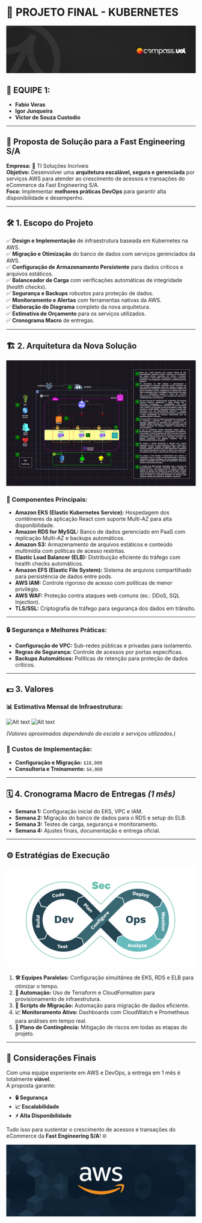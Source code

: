# 🚀 **PROJETO FINAL - KUBERNETES**
![Alt text](Images/CompassUOL.jpeg)
## 👥 **EQUIPE 1:**
- **Fabio Veras**  
- **Igor Junqueira**  
- **Victor de Souza Custodio**  

---

## 🎯 **Proposta de Solução para a Fast Engineering S/A**
**Empresa:** 🏢 TI Soluções Incríveis  
**Objetivo:** Desenvolver uma **arquitetura escalável, segura e gerenciada** por serviços AWS para atender ao crescimento de acessos e transações do eCommerce da Fast Engineering S/A.  
**Foco:** Implementar **melhores práticas DevOps** para garantir alta disponibilidade e desempenho.

---

## 🛠️ **1. Escopo do Projeto**

✅ **Design e Implementação** de infraestrutura baseada em Kubernetes na AWS.  
✅ **Migração e Otimização** do banco de dados com serviços gerenciados da AWS.  
✅ **Configuração de Armazenamento Persistente** para dados críticos e arquivos estáticos.  
✅ **Balanceador de Carga** com verificações automáticas de integridade (*health checks*).  
✅ **Segurança e Backups** robustos para proteção de dados.  
✅ **Monitoramento e Alertas** com ferramentas nativas da AWS.  
✅ **Elaboração do Diagrama** completo da nova arquitetura.  
✅ **Estimativa de Orçamento** para os serviços utilizados.  
✅ **Cronograma Macro** de entregas.

---

## 🏗️ **2. Arquitetura da Nova Solução**
![Alt text](Images/ArquiteturaProposta.png)
### **🔑 Componentes Principais:**
- **Amazon EKS (Elastic Kubernetes Service):** Hospedagem dos contêineres da aplicação React com suporte Multi-AZ para alta disponibilidade.  
- **Amazon RDS for MySQL:** Banco de dados gerenciado em PaaS com replicação Multi-AZ e backups automáticos.  
- **Amazon S3:** Armazenamento de arquivos estáticos e conteúdo multimídia com políticas de acesso restritas.  
- **Elastic Load Balancer (ELB):** Distribuição eficiente do tráfego com health checks automáticos.  
- **Amazon EFS (Elastic File System):** Sistema de arquivos compartilhado para persistência de dados entre pods.  
- **AWS IAM:** Controle rigoroso de acesso com políticas de menor privilégio.  
- **AWS WAF:** Proteção contra ataques web comuns (ex.: DDoS, SQL Injection).  
- **TLS/SSL:** Criptografia de tráfego para segurança dos dados em trânsito.
---

### **🔒 Segurança e Melhores Práticas:**
- **Configuração de VPC:** Sub-redes públicas e privadas para isolamento.  
- **Regras de Segurança:** Controle de acessos por portas específicas.  
- **Backups Automáticos:** Políticas de retenção para proteção de dados críticos.

---

## 💵 **3. Valores**

### **📊 Estimativa Mensal de Infraestrutura:**
![Alt text](Images/Orçamento1.jpeg)
![Alt text](Images/Orçamento2.jpeg)

*(Valores aproximados dependendo da escala e serviços utilizados.)*  

### **💼 Custos de Implementação:**
- **Configuração e Migração:** `$18,000`  
- **Consultoria e Treinamento:** `$4,000`  

---

## 🗓️ **4. Cronograma Macro de Entregas** *(1 mês)*

- **Semana 1:** Configuração inicial do EKS, VPC e IAM.  
- **Semana 2:** Migração do banco de dados para o RDS e setup do ELB.  
- **Semana 3:** Testes de carga, segurança e monitoramento.  
- **Semana 4:** Ajustes finais, documentação e entrega oficial.

---

## ⚙️ **Estratégias de Execução**
![Alt text](Images/DevSecOps.png)

1. **🛠️ Equipes Paralelas:** Configuração simultânea de EKS, RDS e ELB para otimizar o tempo.  
2. **🤖 Automação:** Uso de Terraform e CloudFormation para provisionamento de infraestrutura.  
3. **📜 Scripts de Migração:** Automação para migração de dados eficiente.  
4. **📈 Monitoramento Ativo:** Dashboards com CloudWatch e Prometheus para análises em tempo real.  
5. **🚨 Plano de Contingência:** Mitigação de riscos em todas as etapas do projeto.

---

## 📝 **Considerações Finais**

Com uma equipe experiente em AWS e DevOps, a entrega em 1 mês é totalmente **viável**.  
A proposta garante:  
- **🔒 Segurança**  
- **📈 Escalabilidade**  
- **⚡ Alta Disponibilidade**  

Tudo isso para sustentar o crescimento de acessos e transações do eCommerce da **Fast Engineering S/A**! 🌐 

![Alt text](Images/AWS.jpeg)

